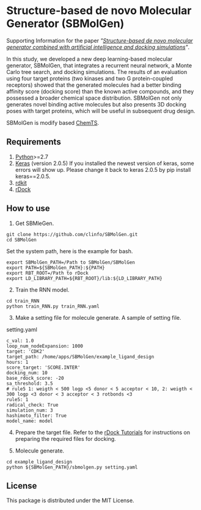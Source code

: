 # Structure-based de novo Molecular Generator (SBMolGen)
Supporting Information for the paper _"[Structure-based de novo molecular generator combined with artificial intelligence and docking simulations](https://doi.org/10.26434/chemrxiv.14371967.v1)"_.

In this study, we developed a new deep learning-based molecular generator, SBMolGen, that integrates a recurrent neural network, a Monte Carlo tree search, and docking simulations. The results of an evaluation using four target proteins (two kinases and two G protein-coupled receptors) showed that the generated molecules had a better binding affinity score (docking score) than the known active compounds, and they possessed a broader chemical space distribution. SBMolGen not only generates novel binding active molecules but also presents 3D docking poses with target proteins, which will be useful in subsequent drug design.

SBMolGen is modify based [ChemTS](https://github.com/tsudalab/ChemTS).
## Requirements
1. [Python](https://www.anaconda.com/download/)>=2.7 
2. [Keras](https://github.com/fchollet/keras) (version 2.0.5) If you installed the newest version of keras, some errors will show up. Please change it back to keras 2.0.5 by pip install keras==2.0.5. 
3. [rdkit](https://anaconda.org/rdkit/rdkit)
4. [rDock](http://rdock.sourceforge.net/installation/)

## How to use

1. Get SBMleGen.
```
git clone https://github.com/clinfo/SBMolGen.git
cd SBMolGen
```
Set the system path, here is the example for bash.
```
export SBMolGen_PATH=/Path to SBMolGen/SBMolGen
export PATH=${SBMolGen_PATH}:${PATH}
export RBT_ROOT=/Path to rDock 
export LD_LIBRARY_PATH=${RBT_ROOT}/lib:${LD_LIBRARY_PATH}
``` 

2. Train the RNN model.
```
cd train_RNN
python train_RNN.py train_RNN.yaml
```
3. Make a setting file for molecule generate.
A sample of setting file.

setting.yaml
```
c_val: 1.0
loop_num_nodeExpansion: 1000
target: 'CDK2'
target_path: /home/apps/SBMolGen/example_ligand_design
hours: 1
score_target: 'SCORE.INTER'
docking_num: 10
base_rdock_score: -20
sa_threshold: 3.5
# rule5 1: weigth < 500 logp <5 donor < 5 acceptor < 10, 2: weigth < 300 logp <3 donor < 3 acceptor < 3 rotbonds <3
rule5: 1
radical_check: True
simulation_num: 3
hashimoto_filter: True
model_name: model
```
4. Prepare the target file.
Refer to the [rDock Tutorials](http://rdock.sourceforge.net/docking-in-3-steps/) for instructions on preparing the required files for docking.

5. Molecule generate.
```
cd example_ligand_design
python ${SBMolGen_PATH}/sbmolgen.py setting.yaml
```

## License
This package is distributed under the MIT License.
